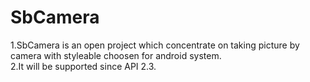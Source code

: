 # SbCamera
1.SbCamera is an open project which concentrate on taking picture by camera with styleable choosen for android system.
<br/>
2.It will be supported since API 2.3.
